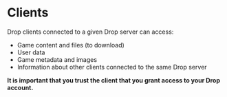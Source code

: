 # Clients

Drop clients connected to a given Drop server can access:

- Game content and files (to download)
- User data
- Game metadata and images
- Information about other clients connected to the same Drop server

**It is important that you trust the client that you grant access to your Drop account.**

